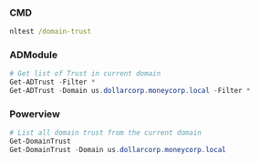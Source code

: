 ### CMD
```cmd
nltest /domain-trust
```
### ADModule
```powershell
# Get list of Trust in current domain
Get-ADTrust -Filter *
Get-ADTrust -Domain us.dollarcorp.moneycorp.local -Filter *
```
### Powerview
```powershell
# List all domain trust from the current domain
Get-DomainTrust
Get-DomainTrust -Domain us.dollarcorp.moneycorp.local
```
